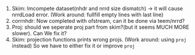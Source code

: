 1. Skim: Imcompete dataset(nhdr and nrrd size dismatch) -> it will cause nrrdLoad error. (Work around: fullfill empty lines with last line)            
2. corrnhdr: Now completed with ofstream, can it be done via teem/nrrd?      
3. Proj: should we seperate proj part from skim?(but it seems MUCH MORE slower). Can We fix it?   
4. Skim: projection functions prints wrong projs. (Work around: using `proj` instead) So we have to either fix it or improve `proj`     